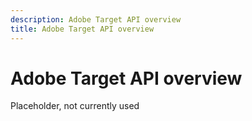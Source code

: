 ```yaml
---
description: Adobe Target API overview
title: Adobe Target API overview
---
```

# Adobe Target API overview
 
Placeholder, not currently used
